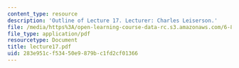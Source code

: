 ```yaml
---
content_type: resource
description: 'Outline of Lecture 17. Lecturer: Charles Leiserson.'
file: /media/https%3A/open-learning-course-data-rc.s3.amazonaws.com/6-895-theory-of-parallel-systems-sma-5509-fall-2003/283e951cf53450e9879bc1fd2cf01366_lecture17.pdf
file_type: application/pdf
resourcetype: Document
title: lecture17.pdf
uid: 283e951c-f534-50e9-879b-c1fd2cf01366
---
```

